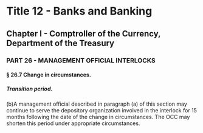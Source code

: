 
# Title 12 - Banks and Banking
## Chapter I - Comptroller of the Currency, Department of the Treasury
### PART 26 - MANAGEMENT OFFICIAL INTERLOCKS
#### § 26.7 Change in circumstances.
##### Transition period.

(b)A management official described in paragraph (a) of this section may continue to serve the depository organization involved in the interlock for 15 months following the date of the change in circumstances. The OCC may shorten this period under appropriate circumstances.

